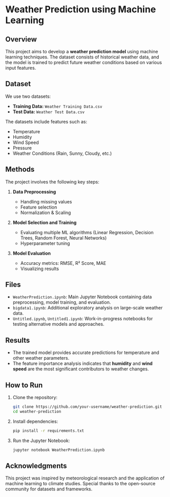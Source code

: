 # Weather Prediction using Machine Learning

## Overview
This project aims to develop a **weather prediction model** using machine learning techniques. The dataset consists of historical weather data, and the model is trained to predict future weather conditions based on various input features.

## Dataset
We use two datasets:
- **Training Data:** `Weather Training Data.csv`
- **Test Data:** `Weather Test Data.csv`

The datasets include features such as:
- Temperature
- Humidity
- Wind Speed
- Pressure
- Weather Conditions (Rain, Sunny, Cloudy, etc.)

## Methods
The project involves the following key steps:
1. **Data Preprocessing**
   - Handling missing values
   - Feature selection
   - Normalization & Scaling

2. **Model Selection and Training**
   - Evaluating multiple ML algorithms (Linear Regression, Decision Trees, Random Forest, Neural Networks)
   - Hyperparameter tuning

3. **Model Evaluation**
   - Accuracy metrics: RMSE, R² Score, MAE
   - Visualizing results

## Files
- `WeatherPrediction.ipynb`: Main Jupyter Notebook containing data preprocessing, model training, and evaluation.
- `bigdata1.ipynb`: Additional exploratory analysis on large-scale weather data.
- `Untitled.ipynb`, `Untitled1.ipynb`: Work-in-progress notebooks for testing alternative models and approaches.

## Results
- The trained model provides accurate predictions for temperature and other weather parameters.
- The feature importance analysis indicates that **humidity** and **wind speed** are the most significant contributors to weather changes.

## How to Run
1. Clone the repository:
   ```bash
   git clone https://github.com/your-username/weather-prediction.git
   cd weather-prediction
   ```
2. Install dependencies:
   ```bash
   pip install -r requirements.txt
   ```
3. Run the Jupyter Notebook:
   ```bash
   jupyter notebook WeatherPrediction.ipynb
   ```

## Acknowledgments
This project was inspired by meteorological research and the application of machine learning to climate studies. Special thanks to the open-source community for datasets and frameworks.

